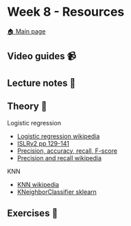 # Week 8 - Resources

[:house: Main page](https://github.com/kokchun/Maskininlarning-AI21)

## Video guides :video_camera:


## Lecture notes :book:


## Theory :book:

Logistic regression
- [Logistic regression wikipedia](https://en.wikipedia.org/wiki/Logistic_regression)
- [ISLRv2 pp 129-141](https://www.statlearning.com/)
- [Precision, accuracy, recall, F-score](https://machinelearningmastery.com/precision-recall-and-f-measure-for-imbalanced-classification/)
- [Precision and recall wikipedia](https://en.wikipedia.org/wiki/Precision_and_recall)

KNN
- [KNN wikipedia](https://en.wikipedia.org/wiki/K-nearest_neighbors_algorithm)
- [KNeighborClassifier sklearn](https://scikit-learn.org/stable/modules/generated/sklearn.neighbors.KNeighborsClassifier.html)

## Exercises :running:

